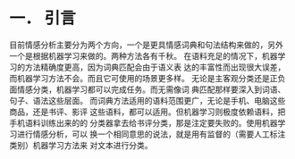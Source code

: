 # 一． 引言
目前情感分析主要分为两个方向，一个是更具情感词典和句法结构来做的，另外
一个是根据机器学习来做的。两种方法各有千秋。
在语料充足的情况下，机器学习的方法精确度更高，因为词典匹配会由于语义表
达的丰富性而出现很大误差，而机器学习方法不会。而且它可使用的场景更多样。
无论是主客观分类还是正负面情感分类，机器学习都可以完成任务。而无需像词
典匹配那样要深入到词语、句子、语法这些层面。
而词典方法适用的语料范围更广，无论是手机、电脑这些商品，还是书评、影评
这些语料，都可以适用。但机器学习则极度依赖语料，把手机语料训练出来的的
分类器拿去给书评分类，那是注定要失败的。使用机器学习进行情感分析，可以
换一个相同意思的说法，就是用有监督的（需要人工标注类别）机器学习方法来
对文本进行分类。 
